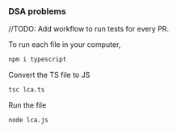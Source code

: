 ### DSA problems

//TODO: Add workflow to run tests for every PR.

To run each file in your computer,

```bash
npm i typescript
```

Convert the TS file to JS

```bash
tsc lca.ts
```

Run the file

```bash
node lca.js
```
